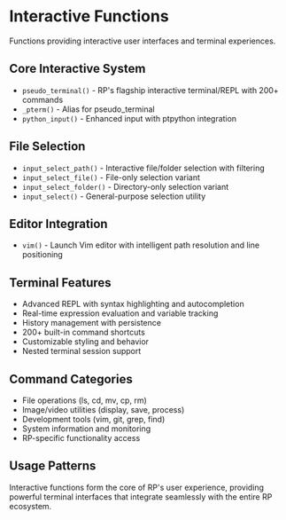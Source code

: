 # Interactive Functions

Functions providing interactive user interfaces and terminal experiences.

## Core Interactive System
- `pseudo_terminal()` - RP's flagship interactive terminal/REPL with 200+ commands
- `_pterm()` - Alias for pseudo_terminal
- `python_input()` - Enhanced input with ptpython integration

## File Selection
- `input_select_path()` - Interactive file/folder selection with filtering
- `input_select_file()` - File-only selection variant  
- `input_select_folder()` - Directory-only selection variant
- `input_select()` - General-purpose selection utility

## Editor Integration
- `vim()` - Launch Vim editor with intelligent path resolution and line positioning

## Terminal Features
- Advanced REPL with syntax highlighting and autocompletion
- Real-time expression evaluation and variable tracking
- History management with persistence
- 200+ built-in command shortcuts
- Customizable styling and behavior
- Nested terminal session support

## Command Categories
- File operations (ls, cd, mv, cp, rm)
- Image/video utilities (display, save, process)  
- Development tools (vim, git, grep, find)
- System information and monitoring
- RP-specific functionality access

## Usage Patterns  
Interactive functions form the core of RP's user experience, providing powerful terminal interfaces that integrate seamlessly with the entire RP ecosystem.